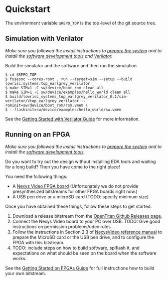 # Quickstart

The environment variable `$REPO_TOP` is the top-level of the git source tree.

## Simulation with Verilator

_Make sure you followed the install instructions to [prepare the system](install_instructions.md#system-preparation) and to install the [software development tools](install_instructions.md#software-development) and [Verilator](install_instructions.md#verilator)._

Build the simulator and the software and then run the simulation

```console
$ cd $REPO_TOP
$ fusesoc --cores-root . run --target=sim --setup --build lowrisc:systems:top_earlgrey_verilator
$ make SIM=1 -C sw/device/boot_rom clean all
$ make SIM=1 -C sw/device/examples/hello_world clean all
$ build/lowrisc_systems_top_earlgrey_verilator_0.1/sim-verilator/Vtop_earlgrey_verilator --rominit=sw/device/boot_rom/rom.vmem \
$ --flashinit=sw/device/examples/hello_world/sw.vmem
```

See the [Getting Started with Verilator Guide](getting_started_verilator.md) for more information.

## Running on an FPGA

_Make sure you followed the install instructions to [prepare the system](install_instructions.md#system-preparation) and to install the [software development tools](install_instructions.md#software-development)._

Do you want to try out the design without installing EDA tools and waiting for a long build?
Then you have come to the right place!

You need the following things:

* A [Nexys Video FPGA board](https://store.digilentinc.com/nexys-video-artix-7-fpga-trainer-board-for-multimedia-applications/)
  (Unfortunately we do not provide presynthesized bitstreams for other FPGA boards right now.)
* A USB pen drive or a microSD card (TODO: specify minimum size)

Once you have obtained these things, follow these steps to get started.

1. Download a release bitstream from the [OpenTitan Github Releases page](https://github.com/lowRISC/opentitan/releases).
2. Connect the Nexys Video board to your PC over USB.
   TODO: Give good instructions on permission problems/udev rules.
3. Follow the instructions in Section 2.3 of [NexysVideo reference manual](https://reference.digilentinc.com/_media/reference/programmable-logic/nexys-video/nexysvideo_rm.pdf) to prepare the MicroSD card or the USB pen drive, and to configure the FPGA with this bitstream.
4. TODO: include steps on how to build software, spiflash it, and expectations on what should be seen on the board when the software works.


See the [Getting Started on FPGAs Guide](getting_started_fpga.md) for full instructions how to build your own bitstream.
